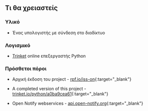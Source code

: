 ## Τι θα χρειαστείς

### Υλικό

+ Ένας υπολογιστής με σύνδεση στο διαδίκτυο

### Λογισμικό

+ [Trinket](https://trinket.io/) online επεξεργαστής Python

### Πρόσθετοι πόροι

+ Αρχική έκδοση του project - [rpf.io/iss-on](http://rpf.io/iss-on){:target="_blank"}

+ A completed version of this project - [trinket.io/python/a0ba9cea61](https://trinket.io/python/a0ba9cea61){:target="_blank"}

+ Open Notify webservices - [api.open-notify.org](http://api.open-notify.org/){:target="_blank"}